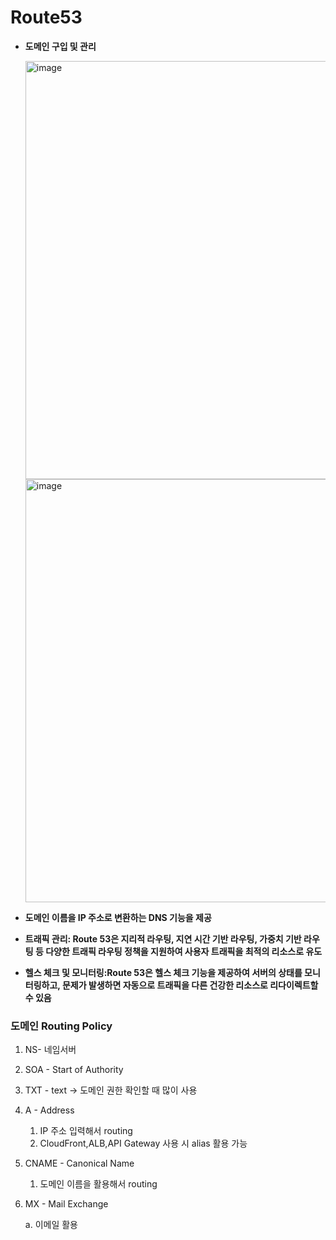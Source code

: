 # Route53

- **도메인 구입 및 관리**
    
    <img width="669" alt="image" src="https://github.com/jeongye01/TIL/assets/74299317/2e766659-2ac5-4103-be2e-d072a750b195">
    <img width="677" alt="image" src="https://github.com/jeongye01/TIL/assets/74299317/f6b0cd02-021c-4b79-8994-276f28162f6f">

    
- **도메인 이름을 IP 주소로 변환하는 DNS 기능을 제공**
- **트래픽 관리: Route 53은 지리적 라우팅, 지연 시간 기반 라우팅, 가중치 기반 라우팅 등 다양한 트래픽 라우팅 정책을 지원하여 사용자 트래픽을 최적의 리소스로 유도**
- **헬스 체크 및 모니터링:Route 53은 헬스 체크 기능을 제공하여 서버의 상태를 모니터링하고, 문제가 발생하면 자동으로 트래픽을 다른 건강한 리소스로 리다이렉트할 수 있음**

### 도메인 Routing Policy

1. NS- 네임서버
2. SOA - Start of Authority
3. TXT - text → 도메인 권한 확인할 때 많이 사용
4. A - Address
    1. IP 주소 입력해서 routing
    2. CloudFront,ALB,API Gateway 사용 시 alias 활용 가능
5. CNAME - Canonical Name
    1. 도메인 이름을 활용해서 routing
6. MX - Mail Exchange
    
    a. 이메일 활용
